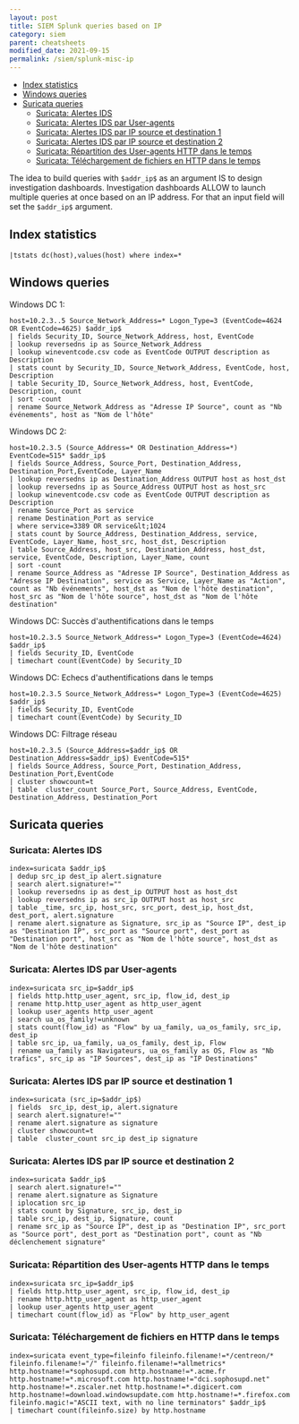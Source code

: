 ```yaml
---
layout: post
title: SIEM Splunk queries based on IP
category: siem
parent: cheatsheets
modified_date: 2021-09-15
permalink: /siem/splunk-misc-ip
---
```


<!-- vscode-markdown-toc -->
* [Index statistics](#Indexstatistics)
* [Windows queries](#Windowsqueries)
* [Suricata queries](#Suricataqueries)
	* [Suricata: Alertes IDS](#Suricata:AlertesIDS)
	* [Suricata: Alertes IDS par User-agents](#Suricata:AlertesIDSparUser-agents)
	* [Suricata: Alertes IDS par IP source et destination 1](#Suricata:AlertesIDSparIPsourceetdestination1)
	* [Suricata: Alertes IDS par IP source et destination 2](#Suricata:AlertesIDSparIPsourceetdestination2)
	* [Suricata: Répartition des User-agents HTTP dans le temps](#Suricata:RpartitiondesUser-agentsHTTPdansletemps)
	* [Suricata: Téléchargement de fichiers en HTTP dans le temps](#Suricata:TlchargementdefichiersenHTTPdansletemps)

<!-- vscode-markdown-toc-config
	numbering=false
	autoSave=true
	/vscode-markdown-toc-config -->
<!-- /vscode-markdown-toc -->

The idea to build queries with ```$addr_ip$``` as an argument IS to design investigation dashboards.
Investigation dashboards ALLOW to launch multiple queries at once based on an IP address.
For that an input field will set the ```$addr_ip$``` argument.

## <a name='Indexstatistics'></a>Index statistics

```
|tstats dc(host),values(host) where index=*
```

## <a name='Windowsqueries'></a>Windows queries

Windows DC 1:
```
host=10.2.3..5 Source_Network_Address=* Logon_Type=3 (EventCode=4624 OR EventCode=4625) $addr_ip$
| fields Security_ID, Source_Network_Address, host, EventCode
| lookup reversedns ip as Source_Network_Address
| lookup wineventcode.csv code as EventCode OUTPUT description as Description
| stats count by Security_ID, Source_Network_Address, EventCode, host, Description
| table Security_ID, Source_Network_Address, host, EventCode, Description, count
| sort -count
| rename Source_Network_Address as "Adresse IP Source", count as "Nb événements", host as "Nom de l'hôte"
```

Windows DC 2:
```
host=10.2.3.5 (Source_Address=* OR Destination_Address=*) EventCode=515* $addr_ip$
| fields Source_Address, Source_Port, Destination_Address, Destination_Port,EventCode, Layer_Name
| lookup reversedns ip as Destination_Address OUTPUT host as host_dst
| lookup reversedns ip as Source_Address OUTPUT host as host_src
| lookup wineventcode.csv code as EventCode OUTPUT description as Description
| rename Source_Port as service
| rename Destination_Port as service
| where service=3389 OR service&lt;1024
| stats count by Source_Address, Destination_Address, service, EventCode, Layer_Name, host_src, host_dst, Description
| table Source_Address, host_src, Destination_Address, host_dst, service, EventCode, Description, Layer_Name, count
| sort -count
| rename Source_Address as "Adresse IP Source", Destination_Address as "Adresse IP Destination", service as Service, Layer_Name as "Action", count as "Nb événements", host_dst as "Nom de l'hôte destination", host_src as "Nom de l'hôte source", host_dst as "Nom de l'hôte destination"
```

Windows DC: Succès d'authentifications dans le temps
```
host=10.2.3.5 Source_Network_Address=* Logon_Type=3 (EventCode=4624)  $addr_ip$
| fields Security_ID, EventCode
| timechart count(EventCode) by Security_ID
```

Windows DC: Echecs d'authentifications dans le temps
```
host=10.2.3.5 Source_Network_Address=* Logon_Type=3 (EventCode=4625)  $addr_ip$
| fields Security_ID, EventCode
| timechart count(EventCode) by Security_ID
```

Windows DC: Filtrage réseau
```
host=10.2.3.5 (Source_Address=$addr_ip$ OR Destination_Address=$addr_ip$) EventCode=515*
| fields Source_Address, Source_Port, Destination_Address, Destination_Port,EventCode
| cluster showcount=t
| table  cluster_count Source_Port, Source_Address, EventCode, Destination_Address, Destination_Port
```

## <a name='Suricataqueries'></a>Suricata queries

### <a name='Suricata:AlertesIDS'></a>Suricata: Alertes IDS
```
index=suricata $addr_ip$
| dedup src_ip dest_ip alert.signature
| search alert.signature!=""
| lookup reversedns ip as dest_ip OUTPUT host as host_dst
| lookup reversedns ip as src_ip OUTPUT host as host_src
| table _time, src_ip, host_src, src_port, dest_ip, host_dst, dest_port, alert.signature
| rename alert.signature as Signature, src_ip as "Source IP", dest_ip as "Destination IP", src_port as "Source port", dest_port as "Destination port", host_src as "Nom de l'hôte source", host_dst as "Nom de l'hôte destination"
```
### <a name='Suricata:AlertesIDSparUser-agents'></a>Suricata: Alertes IDS par User-agents
```
index=suricata src_ip=$addr_ip$
| fields http.http_user_agent, src_ip, flow_id, dest_ip
| rename http.http_user_agent as http_user_agent
| lookup user_agents http_user_agent
| search ua_os_family!=unknown
| stats count(flow_id) as "Flow" by ua_family, ua_os_family, src_ip, dest_ip
| table src_ip, ua_family, ua_os_family, dest_ip, Flow
| rename ua_family as Navigateurs, ua_os_family as OS, Flow as "Nb trafics", src_ip as "IP Sources", dest_ip as "IP Destinations"
```

### <a name='Suricata:AlertesIDSparIPsourceetdestination1'></a>Suricata: Alertes IDS par IP source et destination 1
```
index=suricata (src_ip=$addr_ip$)
| fields  src_ip, dest_ip, alert.signature
| search alert.signature!=""
| rename alert.signature as signature
| cluster showcount=t
| table  cluster_count src_ip dest_ip signature
```

### <a name='Suricata:AlertesIDSparIPsourceetdestination2'></a>Suricata: Alertes IDS par IP source et destination 2
```
index=suricata $addr_ip$
| search alert.signature!=""
| rename alert.signature as Signature
| iplocation src_ip
| stats count by Signature, src_ip, dest_ip
| table src_ip, dest_ip, Signature, count
| rename src_ip as "Source IP", dest_ip as "Destination IP", src_port as "Source port", dest_port as "Destination port", count as "Nb déclenchement signature"
```

### <a name='Suricata:RpartitiondesUser-agentsHTTPdansletemps'></a>Suricata: Répartition des User-agents HTTP dans le temps
```
index=suricata src_ip=$addr_ip$
| fields http.http_user_agent, src_ip, flow_id, dest_ip
| rename http.http_user_agent as http_user_agent
| lookup user_agents http_user_agent
| timechart count(flow_id) as "Flow" by http_user_agent
```

### <a name='Suricata:TlchargementdefichiersenHTTPdansletemps'></a>Suricata: Téléchargement de fichiers en HTTP dans le temps
```
index=suricata event_type=fileinfo fileinfo.filename!=*/centreon/* fileinfo.filename!="/" fileinfo.filename!=*allmetrics* http.hostname!=*sophosupd.com http.hostname!=*.acme.fr http.hostname!=*.microsoft.com http.hostname!="dci.sophosupd.net" http.hostname!=*.zscaler.net http.hostname!=*.digicert.com http.hostname!=download.windowsupdate.com http.hostname!=*.firefox.com
fileinfo.magic!="ASCII text, with no line terminators" $addr_ip$
| timechart count(fileinfo.size) by http.hostname
```
